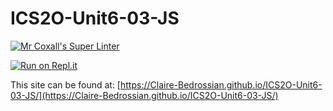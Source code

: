 # ICS2O-Unit6-03-JS

[![Mr Coxall's Super Linter](https://github.com/Claire-Bedrossian/ICS2O-Unit6-03-JS/workflows/Mr%20Coxall's%20Super%20Linter/badge.svg)](https://github.com/Claire-Bedrossian/ICS2O-Unit6-03-JS/actions)

[![Run on Repl.it](https://repl.it/badge/github/Claire-Bedrossian/ICS2O-Unit6-03-JS)](https://repl.it/github/Claire-Bedrossian/ICS2O-Unit6-03-JS)

This site can be found at: [https://Claire-Bedrossian.github.io/ICS2O-Unit6-03-JS/](https://Claire-Bedrossian.github.io/ICS2O-Unit6-03-JS/)
